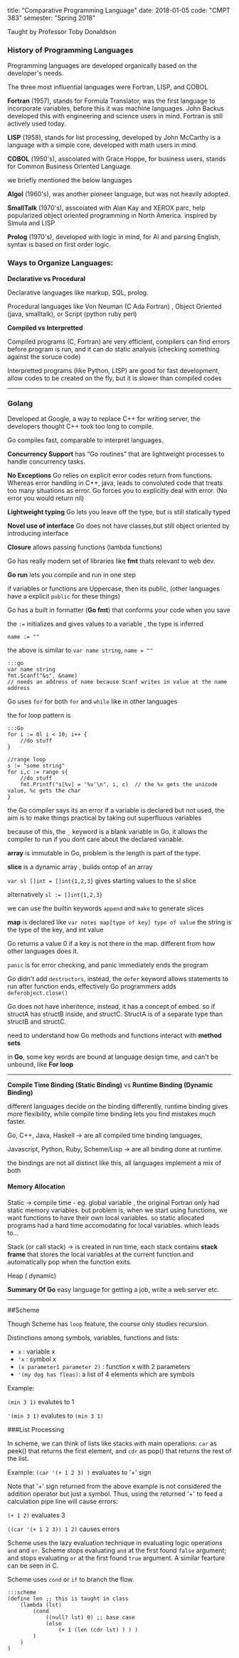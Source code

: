 title: "Comparative Programming Language"
date: 2018-01-05
code: "CMPT 383"
semester: "Spring 2018"

Taught by Professor Toby Donaldson

### History of Programming Languages
Programming languages are developed organically based on the developer's needs. 

The three most influential languages were Fortran, LISP, and COBOL

__Fortran__ (1957), stands for Formula Translator, was the first language to incorporate variables, before this it was machine languages. John Backus developed this with engineering and science users in mind. Fortran is still actively used today.

__LISP__ (1958), stands for list processing, developed by John McCarthy is a language with a simple core, developed with math users in mind. 

__COBOL__ (1950's), asscoiated with Grace Hoppe, for business users, stands for Common Business Oriented Language. 

we briefly mentioned the below languages 

__Algol__ (1960's), was another pioneer language, but was not heavily adopted.

__SmallTalk__ (1970's), asscoiated with Alan Kay and XEROX parc, help popularized object oriented programming in North America. inspired by Simula and LISP

__Prolog__ (1970's), developed with logic in mind, for AI and parsing English, syntax is based on first order logic. 

### Ways to Organize Languages:
__Declarative vs Procedural__

Declarative languages like markup, SQL, prolog.

Procedural languages like Von Neuman (C Ada Fortran) , Object Oriented (java, smalltalk), or Script (python ruby perl)

__Compiled vs Interpretted__

Compiled programs (C, Fortran) are very efficient, compilers can find errors before program is run, and it can do static analysis (checking something against the soruce code)

Interpretted programs (like Python, LISP) are good for fast development, allow codes to be created on the fly, but it is slower than compiled codes

---

### Golang

Developed at Google, a way to replace C++ for writing server, the developers thought C++ took too long to compile.

Go compiles fast, comparable to interpret languages.

__Concurrency Support__ has “Go routines” that are lightweight processes to handle concurrency tasks. 

__No Exceptions__ Go relies on explicit error codes return from functions. Whereas error handling in C++, java, leads to convoluted code that treats too many situations as error. Go forces you to explicitly deal with error. (No error you would return nil)

__Lightweight typing__ Go lets you leave off the type, but is still statically typed


__Novel use of interface__ Go does not have classes,but still object oriented by introducing interface 

__Closure__ allows passing functions (lambda functions)

Go has really modern set of libraries like __fmt__ thats relevant to web dev. 

**Go run** lets you compile and run in one step

if variables or functions are Uppercase, then its public, (other languages have a explicit `public` for these things)

Go has a built in formatter (**Go fmt**) that conforms your code when you save


the `:=` initializes and gives values to a variable , the type is inferred

`name := ""`  

the above is similar to `var name string`, `name = ""` 

	:::go
	var name string
	fmt.Scanf("&s", &name) 
	// needs an address of name because Scanf writes in value at the name address

Go uses `for` for both `for` and `while` like in other languages

the for loop pattern is
	
	:::Go
	for i := 0l i < 10; i++ {
		//do stuff
	}
	
	//range loop
	s := "some string"
	for i,c := range s{
		//do stuff
		fmt.Printf("s[%v] = '%v'\n", i, c)	// the %v gets the unicode value, %c gets the char 
	}
	
the Go compiler says its an error if a variable is declared but not used, the aim is to make things practical by taking out superfluous variables

because of this, the `_` keyword is a blank variable in Go, it allows the compiler to run if you dont care about the declared variable. 

__array__ is immutable in Go, problem is the length is part of the type.

__slice__ is a dynamic array , builds ontop of an array

`var sl []int = []int{1,2,3}` gives starting values to the sl slice

alternatively `sl := []int{1,2,3}`

we can use the builtin keywords `append` and `make` to generate slices

__map__ is declared like `var notes map[type of key] type of value` the string is the type of the key, and int value

Go returns a value 0 if a key is not there in the map. different from how other languages does it. 

`panic` is for error checking, and panic immediately ends the program 

Go didn't add `destructors`, instead, the `defer` keyword allows statements to run after function ends, effectively Go programmers adds `deferobject.close()`

Go does not have inheritence, instead, it has a concept of embed. so if structA  has structB inside, and structC. StructA is of a separate type than structB and structC.


need to understand how Go methods and functions interact with __method sets__ 

in __Go__, some key words are bound at language design time, and  can't be unbound, like __For loop__ 

--- 

__Compile Time Binding (Static Binding)__ vs __Runtime Binding (Dynamic Binding)__

different languages decide on the binding differently, runtime binding gives more flexibility, while compile time binding lets you find mistakes much faster.

Go, C++, Java, Haskell -> are all compiled time binding  languages,

Javascript, Python, Ruby, Scheme/Lisp -> are all binding done at runtime. 

the bindings are not all distinct like this, all languages implement a mix of both


#### Memory Allocation

Static  -> compile time - eg. global variable , the original Fortran only had static memory variables. but problem is, when we start using functions, we want functions to have their own local variables. so static allocated programs had a hard time accomodating for local variables. which leads to... 

Stack (or call stack)  -> is created in run time, each stack contains __stack frame__ that stores the local variables at the current function.and automatically pop when the function exits.   


Heap ( dynamic) 


__Summary Of Go__
easy language for getting a job, write a web server etc. 

--- 

##Scheme 

Though Scheme has `loop` feature, the course only studies recursion.

Distinctions among symbols, variables, functions and lists:
- `x`  : variable x
- `'x` : symbol x
- `(x parameter1 parameter 2)` : function x with 2 parameters
- `'(my dog has fleas)`: a list of 4 elements which are symbols

Example:

`(min 3 1)` evalutes to 1

`'(min 3 1)`  evalutes to `(min 3 1)`

###List Processing

In scheme, we can think of lists like stacks with main operations: `car` as peek() that returns the first element, and `cdr` as pop() that returns the rest of the list.

Example:
`(car '(+ 1 2 3) )` evaluates to '+' sign

Note that '+' sign returned from the above example is not considered the addition operator but just a symbol. Thus, using the returned '+' to feed a calculation pipe line will cause errors:

`(+ 1 2)` evaluates 3

`((car '(+ 1 2 3)) 1 2)` causes errors

Scheme uses the lazy evaluation technique in evaluating logic operations `and` and `or`. Scheme stops evaluating `and` at the first found `false` argument; and stops evaluating `or` at the first found `true` argument. A similar fearture can be seen in C.

Scheme uses `cond` or `if` to branch the flow.

	:::scheme
	(define len ;; this is taught in class
		(lambda (lst)
			(cond
				((null? lst) 0) ;; base case
				(else 
					(+ 1 (len (cdr lst) ) ) )
			)
		)
	)

